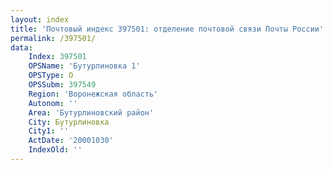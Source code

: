 ```yaml
---
layout: index
title: 'Почтовый индекс 397501: отделение почтовой связи Почты России'
permalink: /397501/
data:
    Index: 397501
    OPSName: 'Бутурлиновка 1'
    OPSType: О
    OPSSubm: 397549
    Region: 'Воронежская область'
    Autonom: ''
    Area: 'Бутурлиновский район'
    City: Бутурлиновка
    City1: ''
    ActDate: '20001030'
    IndexOld: ''
---
```

